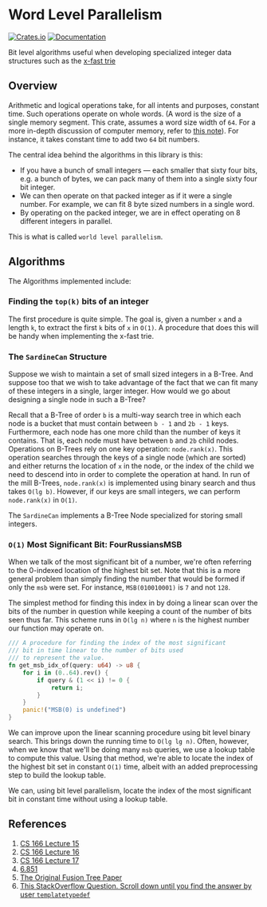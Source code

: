 # Word Level Parallelism

[![Crates.io][bp-crates-badge]][bp-crates-url] [![Documentation][bp-docs-badge]][bp-docs-url]

Bit level algorithms  useful when developing specialized integer data structures such as the [x-fast trie](http://web.stanford.edu/class/archive/cs/cs166/cs166.1166/lectures/15/Small15.pdf)

## Overview

Arithmetic and logical operations take, for all intents and purposes, constant time. Such operations operate on whole words. (A word is the size of a single memory segment. This crate, assumes a word size width of `64`. For a more in-depth discussion of computer memory, refer to [this note](https://akkadia.org/drepper/cpumemory.pdf)). For instance, it takes constant time to add two `64` bit numbers.

The central idea behind the algorithms in this library  is this:

* If you have a bunch of small integers — each smaller that sixty four bits, e.g. a bunch of bytes, we can pack many of them into a single sixty four bit integer.
* We can then operate on that packed integer as if it were a single number. For example, we can fit 8 byte sized numbers in a single word.
* By operating on the packed integer, we are in effect operating on 8 different integers in parallel.

This is what is called `world level parallelism`.

## Algorithms

The Algorithms implemented include:

### Finding the `top(k)` bits of an integer

The first procedure is quite simple. The goal is, given a number `x` and a length `k`, to extract the first `k` bits of `x` in `O(1)`. A procedure that does this will be handy when implementing the x-fast trie.

### The `SardineCan` Structure

Suppose we wish to maintain a set of small sized integers in a B-Tree. And suppose too that we wish to take advantage of the fact that we can fit many of these integers in a single, larger integer. How would we go about designing a single node in such a B-Tree?

Recall that a B-Tree of order `b` is a multi-way search tree in which each node is a bucket that must contain between `b - 1` and `2b - 1` keys. Furthermore, each node has one more child than the number of keys it contains. That is, each node must have between `b` and `2b` child nodes. Operations on B-Trees rely on one key operation: `node.rank(x)`. This operation searches through the keys of a single node (which are sorted) and either returns the location of `x` in the node, or the index of the child we need to descend into in order to complete the operation at hand. In run of the mill B-Trees, `node.rank(x)` is implemented using binary search and thus takes `O(lg b)`. However, if our keys are small integers, we can perform `node.rank(x)` in `O(1)`.

The `SardineCan` implements a B-Tree Node specialized for storing small integers.

### `O(1)` Most Significant Bit: FourRussiansMSB

When we talk of the most significant bit of a number, we're often referring to the 0-indexed location of the highest bit set. Note that this is a more general problem than simply finding the number that would be formed if only the `msb` were set. For instance, `MSB(010010001)` is `7` and not `128`.

The simplest method for finding this index in by doing a linear scan over the bits of the number in question while keeping a count of the number of bits seen thus far. This scheme runs in `O(lg n)` where `n` is the highest number our function may operate on.

```rust
/// A procedure for finding the index of the most significant
/// bit in time linear to the number of bits used
/// to represent the value.
fn get_msb_idx_of(query: u64) -> u8 {
    for i in (0..64).rev() {
        if query & (1 << i) != 0 {
            return i;
        }
    }
    panic!("MSB(0) is undefined")
}
```

We can improve upon the linear scanning procedure using bit level binary search. This brings down the running time to `O(lg lg n)`. Often, however, when we know that we'll be doing many `msb` queries, we use a lookup table to compute this value. Using that method, we're able to locate the index of the highest bit set in constant  `O(1)` time, albeit with an added preprocessing step to build the lookup table.

We can, using bit level parallelism, locate the index of the most significant bit in constant time without using a lookup table.

## References

1. [CS 166 Lecture 15](http://web.stanford.edu/class/archive/cs/cs166/cs166.1196/lectures/15/Slides15.pdf)
2. [CS 166 Lecture 16](http://web.stanford.edu/class/archive/cs/cs166/cs166.1196/lectures/16/Slides16.pdf)
3. [CS 166 Lecture 17](http://web.stanford.edu/class/archive/cs/cs166/cs166.1196/lectures/17/Slides17.pdf)
4. [6.851](http://courses.csail.mit.edu/6.851/fall17/scribe/lec12.pdf)
5. [The Original Fusion Tree Paper](https://reader.elsevier.com/reader/sd/pii/0022000093900404?token=1610EF62181DAC974715067B85459A4709A9BC64E39827CE0369C6C8E18540DFD1DBAD38BEE35BFF95C4C05E45A1D1D5)
6. [This StackOverflow Question. Scroll down until you find the answer by user `templatetypedef`](https://stackoverflow.com/questions/3878320/understanding-fusion-trees)

[bp-crates-badge]: https://img.shields.io/crates/v/bit-parallelism.svg?style=for-the-badge&logo=rust
[bp-crates-url]: https://crates.io/crates/bit-parallelism
[bp-docs-badge]: https://img.shields.io/docsrs/bit-parallelism/latest?style=for-the-badge&logo=docs.rs
[bp-docs-url]: https://docs.rs/bit-parallelism
